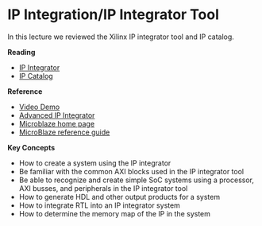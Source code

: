 
# IP Integration/IP Integrator Tool

In this lecture we reviewed the Xilinx IP integrator tool and IP catalog.

**Reading**

  * [IP Integrator](https://www.xilinx.com/support/documentation/sw_manuals/xilinx2018_3/ug994-vivado-ip-subsystems.pdf)
  * [IP Catalog](https://docs.xilinx.com/r/en-US/ug896-vivado-ip/Using-the-IP-Catalog)

**Reference**
  * [Video Demo](https://www.xilinx.com/video/hardware/creating-a-simple-microblaze-design-in-ip-integrator.html)
  * [Advanced IP Integrator](https://www.xilinx.com/video/hardware/ip-integrator-advanced-user-tips.html)
  * [Microblaze home page](https://www.xilinx.com/products/design-tools/microblaze.html)
  * [MicroBlaze reference guide](https://docs.xilinx.com/v/u/en-US/ug984-vivado-microblaze-ref)

**Key Concepts**

  * How to create a system using the IP integrator
  * Be familiar with the common AXI blocks used in the IP integrator tool
  * Be able to recognize and create simple SoC systems using a processor, AXI busses, and peripherals in the IP integrator tool
  * How to generate HDL and other output products for a system
  * How to integrate RTL into an IP integrator system
  * How to determine the memory map of the IP in the system
